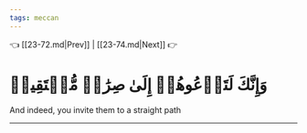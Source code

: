 ```yaml
---
tags: meccan
---
```


👈 [[23-72.md|Prev]] | [[23-74.md|Next]] 👉

# وَإِنَّكَ لَتَدۡعُوهُمۡ إِلَىٰ صِرَٰطٖ مُّسۡتَقِيمٖ

And indeed, you invite them to a straight path

---

